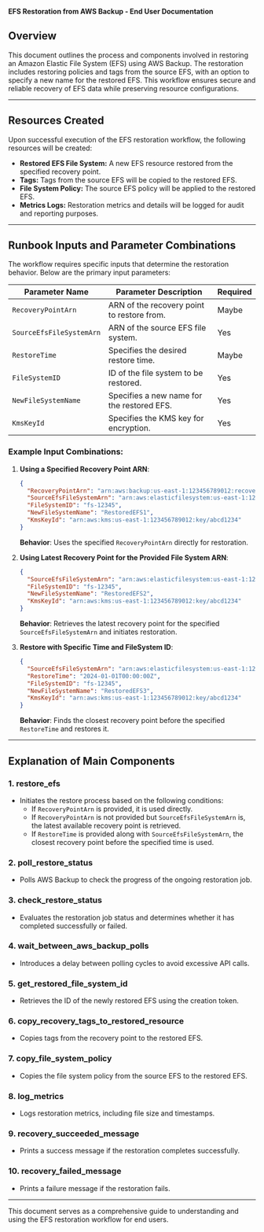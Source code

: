**EFS Restoration from AWS Backup - End User Documentation**

## Overview
This document outlines the process and components involved in restoring an Amazon Elastic File System (EFS) using AWS Backup. The restoration includes restoring policies and tags from the source EFS, with an option to specify a new name for the restored EFS. This workflow ensures secure and reliable recovery of EFS data while preserving resource configurations.

---

## Resources Created
Upon successful execution of the EFS restoration workflow, the following resources will be created:

- **Restored EFS File System:** A new EFS resource restored from the specified recovery point.
- **Tags:** Tags from the source EFS will be copied to the restored EFS.
- **File System Policy:** The source EFS policy will be applied to the restored EFS.
- **Metrics Logs:** Restoration metrics and details will be logged for audit and reporting purposes.

---

## Runbook Inputs and Parameter Combinations
The workflow requires specific inputs that determine the restoration behavior. Below are the primary input parameters:

| **Parameter Name**          | **Parameter Description**                                           | **Required** |
|-----------------------------|---------------------------------------------------------------------|-----------------------|
| `RecoveryPointArn`          | ARN of the recovery point to restore from.                         | Maybe                   |
| `SourceEfsFileSystemArn`    | ARN of the source EFS file system.                                | Yes                  |
| `RestoreTime`               | Specifies the desired restore time.                               | Maybe                   |
| `FileSystemID`              | ID of the file system to be restored.                            | Yes                  |
| `NewFileSystemName`         | Specifies a new name for the restored EFS.                       | Yes                  |
| `KmsKeyId`                  | Specifies the KMS key for encryption.                           | Yes                  |

### Example Input Combinations:
1. **Using a Specified Recovery Point ARN**:
   ```json
   {
     "RecoveryPointArn": "arn:aws:backup:us-east-1:123456789012:recovery-point/abc123",
     "SourceEfsFileSystemArn": "arn:aws:elasticfilesystem:us-east-1:123456789012:file-system/fs-12345",
     "FileSystemID": "fs-12345",
     "NewFileSystemName": "RestoredEFS1",
     "KmsKeyId": "arn:aws:kms:us-east-1:123456789012:key/abcd1234"
   }
   ```
   **Behavior**: Uses the specified `RecoveryPointArn` directly for restoration.

2. **Using Latest Recovery Point for the Provided File System ARN**:
   ```json
   {
     "SourceEfsFileSystemArn": "arn:aws:elasticfilesystem:us-east-1:123456789012:file-system/fs-12345",
     "FileSystemID": "fs-12345",
     "NewFileSystemName": "RestoredEFS2",
     "KmsKeyId": "arn:aws:kms:us-east-1:123456789012:key/abcd1234"
   }
   ```
   **Behavior**: Retrieves the latest recovery point for the specified `SourceEfsFileSystemArn` and initiates restoration.

3. **Restore with Specific Time and FileSystem ID**:
   ```json
   {
     "SourceEfsFileSystemArn": "arn:aws:elasticfilesystem:us-east-1:123456789012:file-system/fs-12345",
     "RestoreTime": "2024-01-01T00:00:00Z",
     "FileSystemID": "fs-12345",
     "NewFileSystemName": "RestoredEFS3",
     "KmsKeyId": "arn:aws:kms:us-east-1:123456789012:key/abcd1234"
   }
   ```
   **Behavior**: Finds the closest recovery point before the specified `RestoreTime` and restores it.

---

## Explanation of Main Components

### 1. **restore_efs**
   - Initiates the restore process based on the following conditions:
     - If `RecoveryPointArn` is provided, it is used directly.
     - If `RecoveryPointArn` is not provided but `SourceEfsFileSystemArn` is, the latest available recovery point is retrieved.
     - If `RestoreTime` is provided along with `SourceEfsFileSystemArn`, the closest recovery point before the specified time is used.

### 2. **poll_restore_status**
   - Polls AWS Backup to check the progress of the ongoing restoration job.

### 3. **check_restore_status**
   - Evaluates the restoration job status and determines whether it has completed successfully or failed.

### 4. **wait_between_aws_backup_polls**
   - Introduces a delay between polling cycles to avoid excessive API calls.

### 5. **get_restored_file_system_id**
   - Retrieves the ID of the newly restored EFS using the creation token.

### 6. **copy_recovery_tags_to_restored_resource**
   - Copies tags from the recovery point to the restored EFS.

### 7. **copy_file_system_policy**
   - Copies the file system policy from the source EFS to the restored EFS.

### 8. **log_metrics**
   - Logs restoration metrics, including file size and timestamps.

### 9. **recovery_succeeded_message**
   - Prints a success message if the restoration completes successfully.

### 10. **recovery_failed_message**
   - Prints a failure message if the restoration fails.

---

This document serves as a comprehensive guide to understanding and using the EFS restoration workflow for end users.

